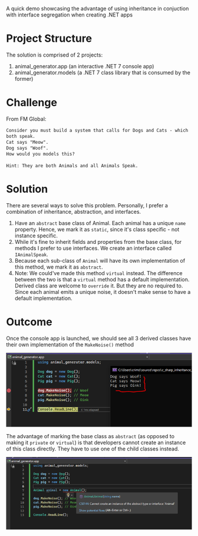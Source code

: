 A quick demo showcasing the advantage of using inheritance in conjuction with interface segregation when creating .NET apps

# Project Structure
The solution is comprised of 2 projects:
1. animal_generator.app (an interactive .NET 7 console app)
2. animal_generator.models (a .NET 7 class library that is consumed by the former)

# Challenge

From FM Global:

```
Consider you must build a system that calls for Dogs and Cats - which both speak.
Cat says "Meow".
Dog says "Woof".
How would you models this?

Hint: They are both Animals and all Animals Speak.
```

# Solution

There are several ways to solve this problem. Personally, I prefer a combination of inheritance, abstraction, and interfaces.

1. Have an `abstract` base class of Animal. Each animal has a unique `name` property. Hence, we mark it as `static`, since it's class specific - not instance specific.
2. While it's fine to inherit fields and properties from the base class, for methods I prefer to use interfaces. We create an interface called `IAnimalSpeak`.
3. Because each sub-class of `Animal` will have its own implementation of this method, we mark it as `abstract`.   
4. Note: We could've made this method `virtual` instead. The difference between the two is that a `virtual` method has a default implementation. Derived class are welcome to `override` it. But they are no required to. Since each animal emits a unique noise, it doesn't make sense to have a default implementation.

# Outcome
Once the console app is launched, we should see all 3 derived classes have their own implementation of the `MakeNoise()` method

![01](/images/01.PNG)

The advantage of marking the base class as `abstract` (as opposed to making it `private` or `virtual`) is that developers cannot create an instance of this class directly. 
They have to use one of the child classes instead.

![02](/images/02.PNG)
